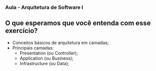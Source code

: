 ### Aula - Arquitetura de Software I

## O que esperamos que você entenda com esse exercício?

- Conceitos básicos de arquitetura em camadas;
- Principais camadas:
    - Presentation (ou Controller);
    - Application (ou Business);
    - Infrastructure (ou Data);
